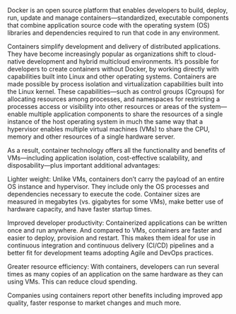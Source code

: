 Docker is an open source platform that enables developers to build, deploy, run, update and manage containers—standardized, executable components that combine application source code with the operating system (OS) libraries and dependencies required to run that code in any environment.Containers simplify development and delivery of distributed applications. They have become increasingly popular as organizations shift to cloud-native development and hybrid multicloud environments. It’s possible for developers to create containers without Docker, by working directly with capabilities built into Linux and other operating systems. Containers are made possible by process isolation and virtualization capabilities built into the Linux kernel. These capabilities—such as control groups (Cgroups) for allocating resources among processes, and namespaces for restricting a processes access or visibility into other resources or areas of the system—enable multiple application components to share the resources of a single instance of the host operating system in much the same way that a hypervisor enables multiple virtual machines (VMs) to share the CPU, memory and other resources of a single hardware server. As a result, container technology offers all the functionality and benefits of VMs—including application isolation, cost-effective scalability, and disposability—plus important additional advantages:Lighter weight: Unlike VMs, containers don’t carry the payload of an entire OS instance and hypervisor. They include only the OS processes and dependencies necessary to execute the code. Container sizes are measured in megabytes (vs. gigabytes for some VMs), make better use of hardware capacity, and have faster startup times. Improved developer productivity: Containerized applications can be written once and run anywhere. And compared to VMs, containers are faster and easier to deploy, provision and restart. This makes them ideal for use in continuous integration and continuous delivery (CI/CD) pipelines and a better fit for development teams adopting Agile and DevOps practices.Greater resource efficiency: With containers, developers can run several times as many copies of an application on the same hardware as they can using VMs. This can reduce cloud spending.Companies using containers report other benefits including improved app quality, faster response to market changes and much more.